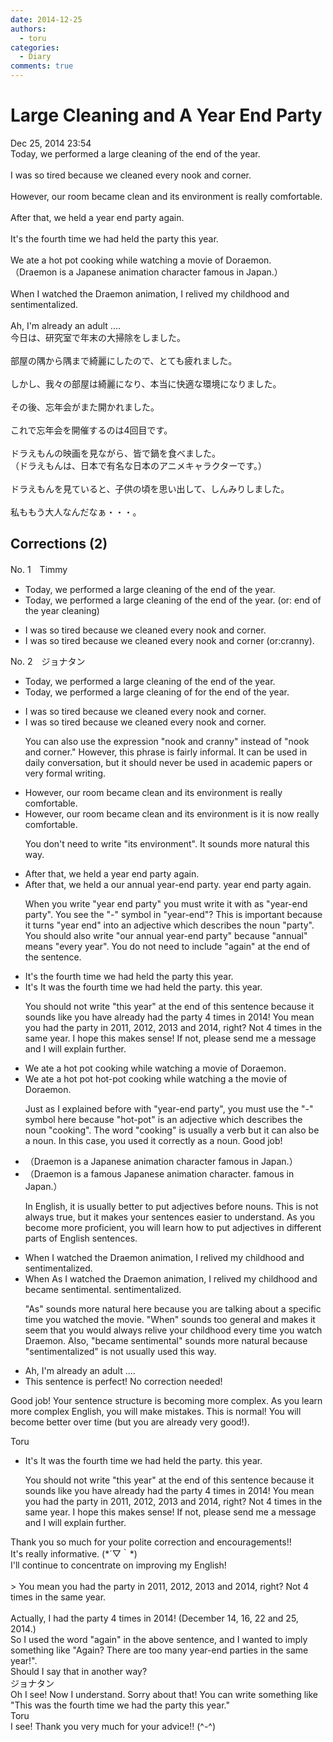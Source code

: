 ```yaml
---
date: 2014-12-25
authors:
  - toru
categories:
  - Diary
comments: true
---
```


# Large Cleaning and A Year End Party
<div class="date">Dec 25, 2014 23:54</div>
<div id="post"><div id="body_show_ori">
Today, we performed a large cleaning of the end of the year.<br/><br/>I was so tired because we cleaned every nook and corner.<br/><br/>However, our room became clean and its environment is really comfortable. <br/><br/>After that, we held a year end party again.<br/><br/>It's the fourth time we had held the party this year.<br/><br/>We ate a hot pot cooking while watching a movie of Doraemon.<br/>（Draemon is a Japanese animation character famous in Japan.）<br/><br/>When I watched the Draemon animation, I relived my childhood and sentimentalized.<br/><br/>Ah, I'm already an adult ....
</div></div>

<!-- more -->

<div id="post_ja"><div id="body_show_mo">
今日は、研究室で年末の大掃除をしました。<br/><br/>部屋の隅から隅まで綺麗にしたので、とても疲れました。<br/><br/>しかし、我々の部屋は綺麗になり、本当に快適な環境になりました。<br/><br/>その後、忘年会がまた開かれました。<br/><br/>これで忘年会を開催するのは4回目です。<br/><br/>ドラえもんの映画を見ながら、皆で鍋を食べました。<br/>（ドラえもんは、日本で有名な日本のアニメキャラクターです。）<br/><br/>ドラえもんを見ていると、子供の頃を思い出して、しんみりしました。<br/><br/>私ももう大人なんだなぁ・・・。
</div></div>

## Corrections (2)
<div id="block"><div class="first_name"> No. 1　<span class="just_name">Timmy</span></div><div id="block2">
<ul class="correction_field">
<li class="incorrect">Today, we performed a large cleaning of the end of the year.</li>
<li class="corrected correct">
Today, we performed a large cleaning of the end of the year. (or: <span class="f_blue">end of the year cleaning</span>)
</li>
</ul>
<ul class="correction_field">
<li class="incorrect">I was so tired because we cleaned every nook and corner.</li>
<li class="corrected correct">
I was so tired because we cleaned every nook and corner (or:<span class="f_blue">cranny</span>).
</li>
</ul>
</div></div>
<div id="block"><div class="first_name"> No. 2　<span class="just_name">ジョナタン</span></div><div id="block2">
<ul class="correction_field">
<li class="incorrect">Today, we performed a large cleaning of the end of the year.</li>
<li class="corrected correct">
Today, we performed a large cleaning <span class="f_red"><span class="sline">of</span></span> <span class="f_blue">for </span>the end of the year.
</li>
</ul>
<ul class="correction_field">
<li class="incorrect">I was so tired because we cleaned every nook and corner.</li>
<li class="corrected correct">
I was so tired because we cleaned every nook and corner.
<p class="correction_comment">You can also use the expression "nook and cranny" instead of "nook and corner."  However, this phrase is fairly informal.  It can be used in daily conversation, but it should never be used in academic papers or very formal writing.</p>
</li>
</ul>
<ul class="correction_field">
<li class="incorrect">However, our room became clean and its environment is really comfortable.</li>
<li class="corrected correct">
However, our room became clean and <span class="f_red"><span class="sline">its environment is</span></span> <span class="f_blue">it is now </span>really comfortable.
<p class="correction_comment">You don't need to write "its environment".  It sounds more natural this way.</p>
</li>
</ul>
<ul class="correction_field">
<li class="incorrect">After that, we held a year end party again.</li>
<li class="corrected correct">
After that, we held <span class="f_red"><span class="sline">a</span></span> <span class="f_blue">our annual year-end party.</span> <span class="f_red"><span class="sline">year end party </span></span><span class="sline">again.</span>
<p class="correction_comment">When you write "year end party" you must write it with as "year-end party".  You see the "-" symbol in "year-end"?  This is important because it turns "year end" into an adjective which describes the noun "party".  You should also write "our annual year-end party" because "annual" means "every year".  You do not need to include "again" at the end of the sentence.</p>
</li>
</ul>
<ul class="correction_field">
<li class="incorrect">It's the fourth time we had held the party this year.</li>
<li class="corrected correct">
<span class="f_red"><span class="sline">It's</span></span> <span class="f_blue">It was </span>the fourth time we had held the party<span class="f_blue">.</span> <span class="f_red"><span class="sline">this year.</span></span>
<p class="correction_comment">You should not write "this year" at the end of this sentence because it sounds like you have already had the party 4 times in 2014!  You mean you had the party in 2011, 2012, 2013 and 2014, right?  Not 4 times in the same year.  I hope this makes sense!  If not, please send me a message and I will explain further.</p>
</li>
</ul>
<ul class="correction_field">
<li class="incorrect">We ate a hot pot cooking while watching a movie of Doraemon.</li>
<li class="corrected correct">
We ate a <span class="f_red"><span class="sline">hot pot</span></span> <span class="f_blue">hot-pot</span> cooking while watching <span class="f_red"><span class="sline">a</span></span> <span class="f_blue">the </span>movie <span class="f_red"><span class="sline">of</span></span> Doraemon.
<p class="correction_comment">Just as I explained before with "year-end party", you must use the "-" symbol here because "hot-pot" is an adjective which describes the noun "cooking".  The word "cooking" is usually a verb but it can also be a noun.  In this case, you used it correctly as a noun.  Good job!</p>
</li>
</ul>
<ul class="correction_field">
<li class="incorrect">（Draemon is a Japanese animation character famous in Japan.）</li>
<li class="corrected correct">
（Draemon is a <span class="f_blue">famous</span> Japanese animation character<span class="f_blue">.</span> <span class="f_red"><span class="sline">famous in Japan.</span></span>）
<p class="correction_comment">In English, it is usually better to put adjectives before nouns.  This is not always true, but it makes your sentences easier to understand.  As you become more proficient, you will learn how to put adjectives in different parts of English sentences.</p>
</li>
</ul>
<ul class="correction_field">
<li class="incorrect">When I watched the Draemon animation, I relived my childhood and sentimentalized.</li>
<li class="corrected correct">
<span class="sline"><span class="f_red">When</span></span> <span class="f_blue">As </span>I watched <span class="f_red"><span class="sline">the</span></span> Draemon <span class="f_red"><span class="sline">animation</span></span>, I relived my childhood and <span class="f_blue">became sentimental.</span> <span class="sline"><span class="f_red">sentimentalized</span></span>.
<p class="correction_comment">"As" sounds more natural here because you are talking about a specific time you watched the movie.  "When" sounds too general and makes it seem that you would always relive your childhood every time you watch Draemon.  Also, "became sentimental" sounds more natural because "sentimentalized" is not usually used this way.</p>
</li>
</ul>
<ul class="correction_field">
<li class="incorrect">Ah, I'm already an adult ....</li>
<li class="corrected perfect">This sentence is perfect! No correction needed!</li>
</ul>
<p class="comment_small">
 Good job!  Your sentence structure is becoming more complex.  As you learn more complex English, you will make mistakes.  This is normal!  You will become better over time (but you are already very good!).
</p>

</div><div class="name"><span class="just_name">Toru</span><br><div class="quote_field"><ul class="correction_field">
<li class="corrected correct">
<span class="f_red"><span class="sline">It's</span></span> <span class="f_blue">It was </span>the fourth time we had held the party<span class="f_blue">.</span> <span class="f_red"><span class="sline">this year.</span></span>
<p class="correction_comment">
You should not write "this year" at the end of this sentence because it sounds like you have already had the party 4 times in 2014!  You mean you had the party in 2011, 2012, 2013 and 2014, right?  Not 4 times in the same year.  I hope this makes sense!  If not, please send me a message and I will explain further.
</p>
</li>
</ul></div>
Thank you so much for your polite correction and encouragements!!<br/>It's really informative. (*´▽｀*)<br/>I'll continue to concentrate on improving my English!<br/><br/>&gt; You mean you had the party in 2011, 2012, 2013 and 2014, right? Not 4 times in the same year.<br/><br/>Actually, I had the party 4 times in 2014! (December 14, 16, 22 and 25, 2014.) <br/>So I used the word "again" in the above sentence, and I wanted to imply something like "Again? There are too many year-end parties in the same year!".<br/>Should I say that in another way?
</div>
<div class="name"><span class="just_name">ジョナタン</span><br>
Oh I see!  Now I understand.  Sorry about that!  You can write something like "This was the fourth time we had the party this year."
</div>
<div class="name"><span class="just_name">Toru</span><br>
I see! Thank you very much for your advice!! (^-^)
</div>
</div>
